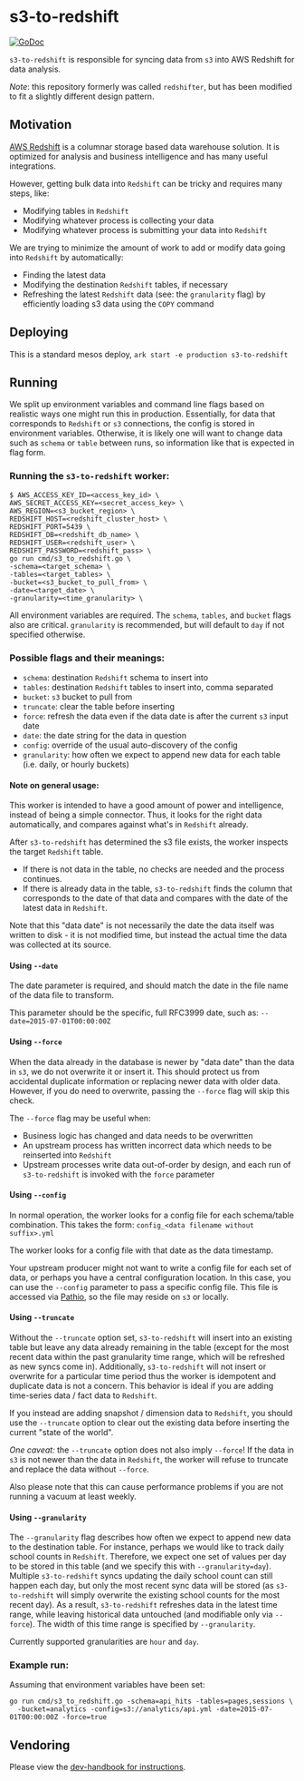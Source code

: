 # s3-to-redshift

[![GoDoc](https://godoc.org/github.com/Clever/s3-to-redshift?status.svg)](https://godoc.org/github.com/Clever/s3-to-redshift)

`s3-to-redshift` is responsible for syncing data from `s3` into AWS Redshift for data analysis.

*Note*: this repository formerly was called `redshifter`, but has been modified to fit a slightly different design pattern.

## Motivation

[AWS Redshift](http://aws.amazon.com/redshift/) is a columnar storage based data warehouse solution.
It is optimized for analysis and business intelligence and has many useful integrations.

However, getting bulk data into `Redshift` can be tricky and requires many steps, like:
- Modifying tables in `Redshift`
- Modifying whatever process is collecting your data
- Modifying whatever process is submitting your data into `Redshift`

We are trying to minimize the amount of work to add or modify data going into `Redshift` by automatically:
- Finding the latest data
- Modifying the destination `Redshift` tables, if necessary
- Refreshing the latest `Redshift` data (see: the `granularity` flag) by efficiently loading s3 data using the `COPY` command

## Deploying

This is a standard mesos deploy, `ark start -e production s3-to-redshift`

## Running

We split up environment variables and command line flags based on realistic ways one might run this in production.
Essentially, for data that corresponds to `Redshift` or `s3` connections, the config is stored in environment variables.
Otherwise, it is likely one will want to change data such as `schema` or `table` between runs, so information like that is expected in flag form.

### Running the `s3-to-redshift` worker:

```
$ AWS_ACCESS_KEY_ID=<access_key_id> \
AWS_SECRET_ACCESS_KEY=<secret_access_key> \
AWS_REGION=<s3_bucket_region> \
REDSHIFT_HOST=<redshift_cluster_host> \
REDSHIFT_PORT=5439 \
REDSHIFT_DB=<redshift_db_name> \
REDSHIFT_USER=<redshift_user> \
REDSHIFT_PASSWORD=<redshift_pass> \
go run cmd/s3_to_redshift.go \
-schema=<target_schema> \
-tables=<target_tables> \
-bucket=<s3_bucket_to_pull_from> \
-date=<target_date> \
-granularity=<time_granularity> \
```

All environment variables are required.
The `schema`, `tables`, and `bucket` flags also are critical. `granularity` is recommended, but will default to `day` if not specified otherwise.

### Possible flags and their meanings:
- `schema`: destination `Redshift` schema to insert into
- `tables`: destination `Redshift` tables to insert into, comma separated
- `bucket`: `s3` bucket to pull from
- `truncate`: clear the table before inserting
- `force`: refresh the data even if the data date is after the current `s3` input date
- `date`:  the date string for the data in question
- `config`: override of the usual auto-discovery of the config
- `granularity`: how often we expect to append new data for each table (i.e. daily, or hourly buckets)

#### Note on general usage:

This worker is intended to have a good amount of power and intelligence, instead of being a simple connector.
Thus, it looks for the right data automatically, and compares against what's in `Redshift` already.

After `s3-to-redshift` has determined the s3 file exists, the worker inspects the target `Redshift` table.
- If there is not data in the table, no checks are needed and the process continues.
- If there is already data in the table, `s3-to-redshift` finds the column that corresponds to the date of that data and compares with the date of the latest data in `Redshift`.

Note that this "data date" is not necessarily the date the data itself was written to disk - it is not modified time, but instead the actual time the data was collected at its source.

#### Using `--date`
The date parameter is required, and should match the date in the file name of the data file to transform.

This parameter should be the specific, full RFC3999 date, such as: `--date=2015-07-01T00:00:00Z`

#### Using `--force`
When the data already in the database is newer by "data date" than the data in `s3`, we do not overwrite it or insert it.
This should protect us from accidental duplicate information or replacing newer data with older data.
However, if you do need to overwrite, passing the `--force` flag will skip this check.

The `--force` flag may be useful when:
- Business logic has changed and data needs to be overwritten
- An upstream process has written incorrect data which needs to be reinserted into `Redshift`
- Upstream processes write data out-of-order by design, and each run of `s3-to-redshift` is invoked with the `force` parameter

#### Using `--config`
In normal operation, the worker looks for a config file for each schema/table combination.
This takes the form: `config_<data filename without suffix>.yml`

The worker looks for a config file with that date as the data timestamp.

Your upstream producer might not want to write a config file for each set of data, or perhaps you have a central configuration location.
In this case, you can use the `--config` parameter to pass a specific config file.
This file is accessed via [Pathio](https://github.com/Clever/pathio), so the file may reside on `s3` or locally.

#### Using `--truncate`
Without the `--truncate` option set, `s3-to-redshift` will insert into an existing table but leave any data already remaining in the table (except for the most recent data within the past granularity time range, which will be refreshed as new syncs come in).
Additionally, `s3-to-redshift` will not insert or overwrite for a particular time period thus the worker is idempotent and duplicate data is not a concern.
This behavior is ideal if you are adding time-series data / fact data to `Redshift`.

If you instead are adding snapshot / dimension data to `Redshift`, you should use the `--truncate` option to clear out the existing data before inserting the current "state of the world".

*One caveat:* the `--truncate` option does not also imply `--force`!
If the data in `s3` is not newer than the data in `Redshift`, the worker will refuse to truncate and replace the data without `--force`.

Also please note that this can cause performance problems if you are not running a vacuum at least weekly.

#### Using `--granularity`
The `--granularity` flag describes how often we expect to append new data to the destination table. For instance, perhaps we would like to track daily school counts in `Redshift`. Therefore, we expect one set of values per day to be stored in this table (and we specify this with `--granularity=day`). Multiple `s3-to-redshift` syncs updating the daily school count can still happen each day, but only the most recent sync data will be stored (as `s3-to-redshift` will simply overwrite the existing school counts for the most recent day). As a result, `s3-to-redshift` refreshes data in the latest time range, while leaving historical data untouched (and modifiable only via `--force`). The width of this time range is specified by `--granularity`.

Currently supported granularities are `hour` and `day`.

### Example run:
Assuming that environment variables have been set:
```
go run cmd/s3_to_redshift.go -schema=api_hits -tables=pages,sessions \
  -bucket=analytics -config=s3://analytics/api.yml -date=2015-07-01T00:00:00Z -force=true
```

## Vendoring

Please view the [dev-handbook for instructions](https://github.com/Clever/dev-handbook/blob/master/golang/godep.md).
